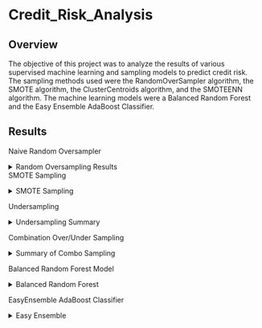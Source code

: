 # Credit_Risk_Analysis
## Overview
The objective of this project was to analyze the results of various supervised machine learning and sampling models to predict credit risk. The sampling methods used were the RandomOverSampler algorithm, the SMOTE algorithm, the ClusterCentroids algorithm, and the SMOTEENN algorithm. The machine learning models were a Balanced Random Forest and the Easy Ensemble AdaBoost Classifier.

## Results
Naive Random Oversampler
<details>
  <summary>Random Oversampling Results</summary>
  
  ![Sumamry of Random Oversampling](https://github.com/dkristek/Credit_Risk_Analysis/blob/main/images/naive_random_sampling.png)
  </details
 
SMOTE Sampling
  <details>
  <summary> SMOTE Sampling</summary>
  
  ![Summary of SMOTE Sampling](https://github.com/dkristek/Credit_Risk_Analysis/blob/main/images/smote_sampling.png)
  </details>

Undersampling
  <details>
  <summary> Undersampling Summary</summary>
  
  ![Undersampling Summary](https://github.com/dkristek/Credit_Risk_Analysis/blob/main/images/undersampling.png)
  </details>

Combination Over/Under Sampling
  <details>
  <summary> Summary of Combo Sampling </summary>
  
  ![Combo Sampling Results Summary](https://github.com/dkristek/Credit_Risk_Analysis/blob/main/images/combo_over_under_sampling.png)
  </details>
 
 Balanced Random Forest Model
  <details>
  <summary>Balanced Random Forest</summary>
  
  ![Balanced Random Forest Summary of Results](https://github.com/dkristek/Credit_Risk_Analysis/blob/main/images/balanced_random_forest.png)
  </details>
  
EasyEnsemble AdaBoost Classifier
  <details>
  <summary>Easy Ensemble</summary>
  
  ![EasyEnsemble AdaBoost results summary](https://github.com/dkristek/Credit_Risk_Analysis/blob/main/images/easy_ensemble_adaboost.png)
  </details>
